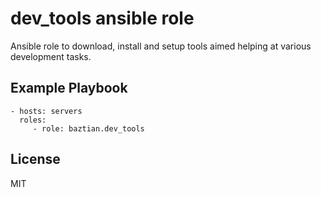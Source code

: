 dev_tools ansible role
======================

Ansible role to download, install and setup tools aimed helping at various development tasks.

Example Playbook
----------------

    - hosts: servers
      roles:
         - role: baztian.dev_tools

License
-------

MIT
